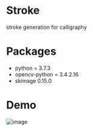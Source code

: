 # Stroke
stroke generation for calligraphy

# Packages
- python = 3.7.3
- opencv-python = 3.4.2.16
- skimage 0.15.0

# Demo
![image](https://github.com/yrims/stroke/blob/master/img/%E6%B0%B8_01.jpg)

